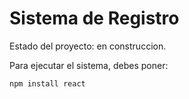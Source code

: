 <h1>Sistema de Registro</h1>
Estado del proyecto: en construccion.

Para ejecutar el sistema, debes poner:

```npm install react```

